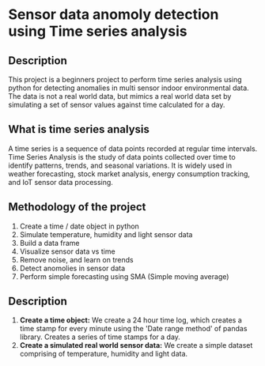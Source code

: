 # Sensor data anomoly detection using Time series analysis
## Description
This project is a beginners project to perform time series analysis using python for detecting anomalies in multi sensor indoor environmental data. The data is not a real world data, but mimics a real world data set by simulating a set of sensor values against time calculated for a day.

## What is time series analysis
A time series is a sequence of data points recorded at regular time intervals. Time Series Analysis is the study of data points collected over time to identify patterns, trends, and seasonal variations. It is widely used in weather forecasting, stock market analysis, energy consumption tracking, and IoT sensor data processing.

## Methodology of the project
1. Create a time / date object in python
2. Simulate temperature, humidity and light sensor data
3. Build a data frame
4. Visualize sensor data vs time
5. Remove noise, and learn on trends
6. Detect anomolies in sensor data
7. Perform simple forecasting using SMA (Simple moving average)

## Description
1. **Create a time object:** We create a 24 hour time log, which creates a time stamp for every minute using the 'Date range method' of pandas library. Creates a series of time stamps for a 
   day.
2. **Create a simulated real world sensor data:**  We create a simple dataset comprising of temperature, humidity and light data. 

